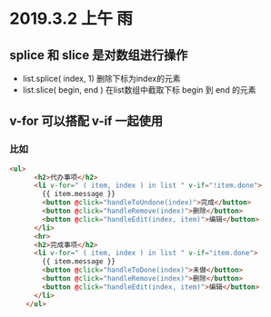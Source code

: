 # 2019.3.2 上午 雨
## splice 和 slice 是对数组进行操作
* list.splice( index, 1) 删除下标为index的元素
* list.slice( begin, end ) 在list数组中截取下标 begin 到 end 的元素

## v-for 可以搭配 v-if 一起使用
### 比如

```html
<ul>
      <h2>代办事项</h2>
      <li v-for=" ( item, index ) in list " v-if="!item.done">
        {{ item.message }}
        <button @click="handleToUndone(index)">完成</button>
        <button @click="handleRemove(index)">删除</button>
        <button @click="handleEdit(index, item)">编辑</button>
      </li>
      <hr>
      <h2>完成事项</h2>
      <li v-for=" ( item, index ) in list " v-if="item.done">
        {{ item.message }}
        <button @click="handleToDone(index)">未做</button>
        <button @click="handleRemove(index)">删除</button>
        <button @click="handleEdit(index, item)">编辑</button>
      </li>
    </ul>
```
    
